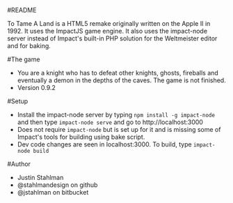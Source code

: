 #README

To Tame A Land is a HTML5 remake originally written on the Apple II in 1992. It uses the ImpactJS game engine. It also uses the impact-node server instead of Impact's built-in PHP solution for the Weltmeister editor and for baking.

#The game


- You are a knight who has to defeat other knights, ghosts, fireballs and eventually a demon in the depths of the caves. The game is not finished.
- Version 0.9.2

#Setup

- Install the impact-node server by typing ```npm install -g impact-node``` and then type ```impact-node serve``` and go to http://localhost:3000
- Does not require ```impact-node``` but is set up for it and is missing some of Impact's tools for building using bake script.
- Dev code changes are seen in localhost:3000. To build, type ```impact-node build```</li>
</ul>

#Author

- Justin Stahlman
- @stahlmandesign on github
- @jstahlman on bitbucket